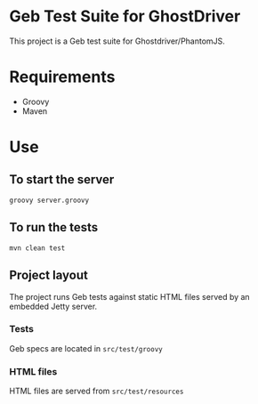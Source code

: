 # Geb Test Suite for GhostDriver

This project is a Geb test suite for Ghostdriver/PhantomJS.

# Requirements

* Groovy
* Maven

# Use

## To start the server

	groovy server.groovy

## To run the tests

	mvn clean test

## Project layout

The project runs Geb tests against static HTML files served by an embedded Jetty server.

### Tests

Geb specs are located in `src/test/groovy`

### HTML files

HTML files are served from `src/test/resources`
